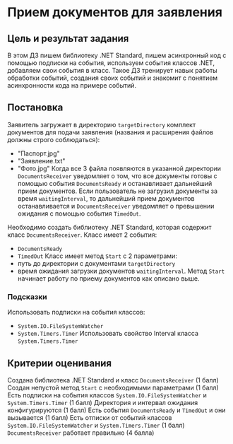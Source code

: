 # Прием документов для заявления

## Цель и результат задания
В этом ДЗ пишем библиотеку .NET Standard, пишем асинхронный код с помощью подписки на события, используем события классов .NET, добавляем свои события в класс. Такое ДЗ тренирует навык работы обработки событий, создания своих событий и знакомит с понятием асинхронности кода на примере событий.

## Постановка
Заявитель загружает в директорию `targetDirectory` комплект документов для подачи заявления (названия и расширения файлов должны строго соблюдаться):
- "Паспорт.jpg"
- "Заявление.txt"
- "Фото.jpg"
Когда все 3 файла появляются в указанной директории `DocumentsReceiver` уведомляет о том, что все документы готовы с помощью события `DocumentsReady` и останавливает дальнейший прием документов.
Если пользователь не загрузил документы за время `waitingInterval`, то дальнейший прием документов останавливается и `DocumentsReceiver` уведомляет о превышении ожидания с помощью события `TimedOut`.

Необходимо создать библиотеку .NET Standard, которая содержит класс `DocumentsReceiver`.
Класс имеет 2 события:
- `DocumentsReady`
- `TimedOut`
Класс имеет метод `Start` с 2 параметрами: 
- путь до директории с документами `targetDirectory`
- время ожидания загрузки документов `waitingInterval`. 
Метод `Start` начинает работу по приему документов как описано выше.

### Подсказки
Использовать подписки на события классов:
- `System.IO.FileSystemWatcher`
- `System.Timers.Timer`
Использовать свойство Interval класса `System.Timers.Timer`

## Критерии оценивания
Создана библиотека .NET Standard и класс `DocumentsReceiver`  (1 балл)
Создан непустой метод `Start` с необходимыми параметрами (1 балл)
Есть подписки на события классов `System.IO.FileSystemWatcher` и `System.Timers.Timer`  (1 балл)
Директория и интервал ожидания конфигурируются (1 балл)
Есть события `DocumentsReady` и `TimedOut` и они вызывается (1 балл)
Есть отписки от событий классов `System.IO.FileSystemWatcher` и `System.Timers.Timer`  (1 балл)
`DocumentsReceiver` работает правильно (4 балла)



